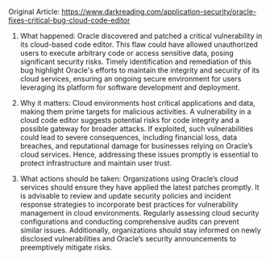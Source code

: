 Original Article: https://www.darkreading.com/application-security/oracle-fixes-critical-bug-cloud-code-editor

1) What happened: Oracle discovered and patched a critical vulnerability in its cloud-based code editor. This flaw could have allowed unauthorized users to execute arbitrary code or access sensitive data, posing significant security risks. Timely identification and remediation of this bug highlight Oracle's efforts to maintain the integrity and security of its cloud services, ensuring an ongoing secure environment for users leveraging its platform for software development and deployment.

2) Why it matters: Cloud environments host critical applications and data, making them prime targets for malicious activities. A vulnerability in a cloud code editor suggests potential risks for code integrity and a possible gateway for broader attacks. If exploited, such vulnerabilities could lead to severe consequences, including financial loss, data breaches, and reputational damage for businesses relying on Oracle’s cloud services. Hence, addressing these issues promptly is essential to protect infrastructure and maintain user trust.

3) What actions should be taken: Organizations using Oracle’s cloud services should ensure they have applied the latest patches promptly. It is advisable to review and update security policies and incident response strategies to incorporate best practices for vulnerability management in cloud environments. Regularly assessing cloud security configurations and conducting comprehensive audits can prevent similar issues. Additionally, organizations should stay informed on newly disclosed vulnerabilities and Oracle’s security announcements to preemptively mitigate risks.